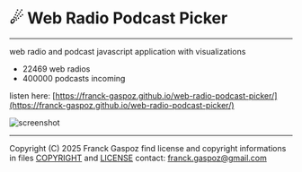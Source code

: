 # ☄ Web Radio Podcast Picker

___

web radio and podcast javascript application with visualizations

- 22469 web radios
- 400000 podcasts incoming

listen here: [https://franck-gaspoz.github.io/web-radio-podcast-picker/](https://franck-gaspoz.github.io/web-radio-podcast-picker/)

![screenshot](img/screenshot.png)

___

Copyright (C) 2025  Franck Gaspoz
find license and copyright informations in files [COPYRIGHT](COPYRIGHT) and [LICENSE](LICENSE)
contact: franck.gaspoz@gmail.com
